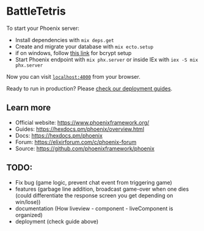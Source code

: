 # BattleTetris

To start your Phoenix server:

  * Install dependencies with `mix deps.get`
  * Create and migrate your database with `mix ecto.setup`
  * if on windows, follow [this link](https://github.com/riverrun/comeonin/wiki/Requirements#windows) for bcrypt setup
  * Start Phoenix endpoint with `mix phx.server` or inside IEx with `iex -S mix phx.server`

Now you can visit [`localhost:4000`](http://localhost:4000) from your browser.

Ready to run in production? Please [check our deployment guides](https://hexdocs.pm/phoenix/deployment.html).

## Learn more

  * Official website: https://www.phoenixframework.org/
  * Guides: https://hexdocs.pm/phoenix/overview.html
  * Docs: https://hexdocs.pm/phoenix
  * Forum: https://elixirforum.com/c/phoenix-forum
  * Source: https://github.com/phoenixframework/phoenix

## TODO:
* Fix bug (game logic, prevent chat event from triggering game)
* features (garbage line addition, broadcast game-over when one dies (could differentiate the response screen you get depending on win/lose))
* documentation (How liveview - component - liveComponent is organized)
* deployment (check guide above)